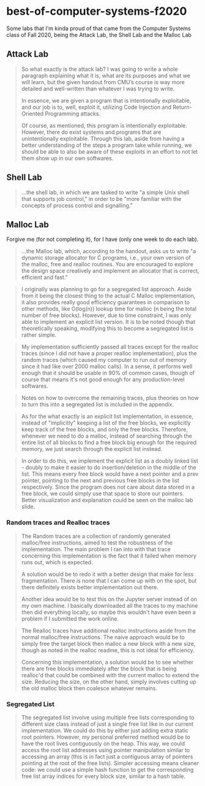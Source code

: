 # best-of-computer-systems-f2020
Some labs that I'm kinda proud of that came from the Computer Systems class of Fall 2020, being the Attack Lab, the Shell Lab and the Malloc Lab

## Attack Lab

> So what exactly is the attack lab? I was going to write a whole paragraph explaining what it is, what are its purposes and what we will learn, but the given handout from CMU’s course is way more detailed and well-written than whatever I was trying to write.
> 
> In essence, we are given a program that is intentionally exploitable, and our job is to, well, exploit it, utilizing Code Injection and Return-Oriented Programming attacks.
> 
> Of course, as mentioned, this program is intentionally exploitable. However, there do exist systems and programs that are unintentionally exploitable. Through this lab, aside from having a better understanding of the steps a program take while running, we should be able to also be aware of these exploits in an effort to not let them show up in our own softwares.

## Shell Lab

> ...the shell lab, in which we are tasked to write "a simple Unix shell that supports job control," in order to be "more familiar with the concepts of process control and signalling."

## Malloc Lab

Forgive me (for not completing it), for I have (only one week to do each lab).

> ...the Malloc lab, which, according to the handout, asks us to write "a dynamic storage allocator for C programs, i.e., your own version of the malloc, free and realloc routines. You are encouraged to explore the design space creatively and implement an allocator that is correct, efficient and fast."

> I originally was planning to go for a segregated list approach. Aside from it being the closest thing to the actual C Malloc implementation, it also provides really good efficiency guarantees in comparison to other methods, like O(log(n)) lookup time for malloc (n being the total number of free blocks). However, due to time constraint, I was only able to implement an explicit list version. It is to be noted though that theoretically speaking, modifying this to become a segregated list is rather simple.

> My implementation sufficiently passed all traces except for the realloc traces (since I did not have a proper realloc implementation), plus the random traces (which caused my computer to run out of memory since it had like over 2000 malloc calls). In a sense, it performs well enough that it should be usable in 90% of common cases, though of course that means it's not good enough for any production-level softwares.

> Notes on how to overcome the remaining traces, plus theories on how to turn this into a segregated list is included in the appendix.

> As for the what exactly is an explicit list implementation, in essence, instead of "implicitly" keeping a list of the free blocks, we explicitly keep track of the free blocks, and only the free blocks. Therefore, whenever we need to do a malloc, instead of searching through the entire list of all blocks to find a free block big enough for the required memory, we just search through the explicit list instead.

> In order to do this, we implement the explicit list as a doubly linked list - doubly to make it easier to do insertion/deletion in the middle of the list. This means every free block would have a next pointer and a prev pointer, pointing to the next and previous free blocks in the list respectively. Since the program does not care about data stored in a free block, we could simply use that space to store our pointers. Better visualization and explanation could be seen on the malloc lab slide.

### Random traces and Realloc traces

> The Random traces are a collection of randomly generated malloc/free instructions, aimed to test the robustness of the implementation. The main problem I ran into with that trace concerning this implementation is the fact that it failed when memory runs out, which is expected.
> 
> A solution would be to redo it with a better design that make for less fragmentation. There is none that I can come up with on the spot, but there definitely exists better implementation out there.
> 
> Another idea would be to test this on the Jupyter server instead of on my own machine. I basically downloaded all the traces to my machine then did everything locally, so maybe this wouldn't have even been a problem if I submitted the work online.

> The Realloc traces have additional realloc instructions aside from the normal malloc/free instructions. The naive approach would be to simply free the target block then malloc a new block with a new size, though as noted in the realloc readme, this is not ideal for efficiency. 
> 
> Concerning this implementation, a solution would be to see whether there are free blocks immediately after the block that is being realloc'd that could be combined with the current malloc to extend the size. Reducing the size, on the other hand, simply involves cutting up the old malloc block then coalesce whatever remains.

### Segregated List

> The segregated list involve using multiple free lists corresponding to different size class instead of just a single free list like in our current implementation. We could do this by either just adding extra static root pointers. However, my personal preferred method would be to have the root lives contiguously on the heap. This way, we could access the root list addresses using pointer manipulation similar to accessing an array (this is in fact just a contiguous array of pointers pointing at the root of the free lists). Simpler accessing means cleaner code: we could use a simple hash function to get the corresponding free list array indices for every block size, similar to a hash table.
